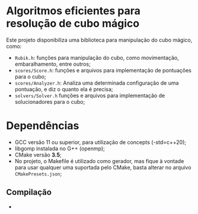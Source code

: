 # Algoritmos eficientes para resolução de cubo mágico
Este projeto disponibiliza uma biblioteca para manipulação do cubo mágico, como:
* `Rubik.h`: funções para manipulação do cubo, como movimentação, embaralhamento, entre outros;
* `scores/Score.h`: funções e arquivos para implementação de pontuações para o cubo;
* `scores/Analyzer.h`: Analiza uma determinada configuração de uma pontuação, e diz o quanto ela é precisa;
* `solvers/Solver.h` funções e arquivos para implementação de solucionadores para o cubo;

# Dependências
* GCC versão 11 ou superior, para utilização de concepts (-std=c++20);
* libgomp instalada no G++ (openmp);
* CMake versão <strong>3.5</strong>;
* No projeto, o Makefile é utilizado como gerador, mas fique à vontade para usar qualquer uma suportada pelo CMake, basta alterar no arquivo `CMakePresets.json`;

## Compilação
* 
